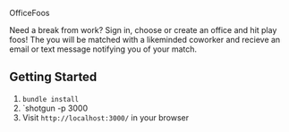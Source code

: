 OfficeFoos

Need a break from work? Sign in, choose or create an office and hit play foos! The you will be matched with a likeminded coworker and recieve an email or text message notifying you of your match.

## Getting Started

1. `bundle install`
2. `shotgun -p 3000
3. Visit `http://localhost:3000/` in your browser
